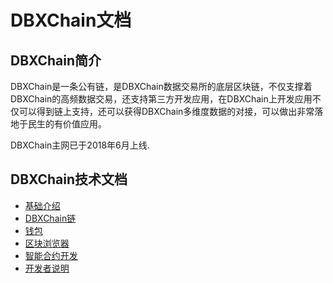 # DBXChain文档

## DBXChain简介

DBXChain是一条公有链，是DBXChain数据交易所的底层区块链，不仅支撑着DBXChain的高频数据交易，还支持第三方开发应用，在DBXChain上开发应用不仅可以得到链上支持，还可以获得DBXChain多维度数据的对接，可以做出非常落地于民生的有价值应用。

DBXChain主网已于2018年6月上线.


## DBXChain技术文档
* [基础介绍](base/introduction.md)
* [DBXChain链](dbxchain/introduction.md)
* [钱包](wallet/introduction.md)
* [区块浏览器](dbxui/introduction.md)
* [智能合约开发](contract/introduction.md)
* [开发者说明](api/introduction.md)
